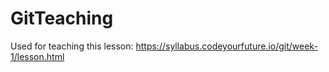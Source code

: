 # GitTeaching

Used for teaching this lesson:
https://syllabus.codeyourfuture.io/git/week-1/lesson.html
